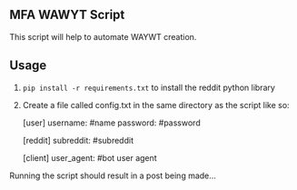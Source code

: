 MFA WAWYT Script
---
This script will help to automate WAYWT creation.

Usage
---

1. `pip install -r requirements.txt` to install the reddit python library

2. Create a file called config.txt in the same directory as the script like so:
    
    [user]
    username: #name
    password: #password

    [reddit]
    subreddit: #subreddit

    [client]
    user_agent: #bot user agent

Running the script should result in a post being made...